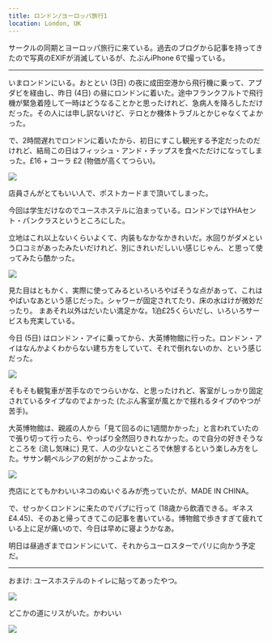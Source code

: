```yaml
---
title: ロンドン/ヨーロッパ旅行1
location: London, UK
---
```


サークルの同期とヨーロッパ旅行に来ている。過去のブログから記事を持ってきたので写真のEXIFが消滅しているが、たぶんiPhone 6で撮っている。

---

いまロンドンにいる。おととい (3日) の夜に成田空港から飛行機に乗って、アブダビを経由し、昨日 (4日) の昼にロンドンに着いた。途中フランクフルトで飛行機が緊急着陸して一時はどうなることかと思ったけれど、急病人を降ろしただけだった。その人には申し訳ないけど、テロとか機体トラブルとかじゃなくてよかった。

で、2時間遅れでロンドンに着いたから、初日にすこし観光する予定だったのだけれど、結局この日はフィッシュ・アンド・チップスを食べただけになってしまった。£16 + コーラ £2 (物価が高くてつらい)。

![](https://ceshmina-photos.s3.ap-northeast-1.amazonaws.com/medium/201602/20160206-1.jpg)

店員さんがとてもいい人で、ポストカードまで頂いてしまった。

今回は学生だけなのでユースホステルに泊まっている。ロンドンではYHAセント・パンクラスというところにした。

立地はこれ以上ないくらいよくて、内装もなかなかきれいだ。水回りがダメという口コミがあったみたいだけれど、別にきれいだしいい感じじゃん、と思って使ってみたら酷かった。

![](https://ceshmina-photos.s3.ap-northeast-1.amazonaws.com/medium/201602/20160206-2.jpg)

見た目はともかく、実際に使ってみるといろいろやばそうな点があって、これはやばいなあという感じだった。シャワーが固定されてたり、床の水はけが微妙だったり。
まあそれ以外はだいたい満足かな。1泊£25くらいだし、いろいろサービスも充実している。

今日 (5日) はロンドン・アイに乗ってから、大英博物館に行った。ロンドン・アイはなんかよくわからない建ち方をしていて、それで倒れないのか、という感じだった。

![](https://ceshmina-photos.s3.ap-northeast-1.amazonaws.com/medium/201602/20160206-3.jpg)

そもそも観覧車が苦手なのでつらいかな、と思ったけれど、客室がしっかり固定されているタイプなのでよかった (たぶん客室が風とかで揺れるタイプのやつが苦手)。

大英博物館は、親戚の人から「見て回るのに1週間かかった」と言われていたので張り切って行ったら、やっぱり全然回りきれなかった。ので自分の好きそうなところを (流し気味に) 見て、人の少ないところで休憩するという楽しみ方をした。ササン朝ペルシアの剣がかっこよかった。

![](https://ceshmina-photos.s3.ap-northeast-1.amazonaws.com/medium/201602/20160206-4.jpg)

売店にとてもかわいいネコのぬいぐるみが売っていたが、MADE IN CHINA。

で、せっかくロンドンに来たのでパブに行って (18歳から飲酒できる。ギネス £4.45)、そのあと帰ってきてこの記事を書いている。博物館で歩きすぎて疲れている上に足が痛いので、今日は早めに寝ようかなあ。

明日は昼過ぎまでロンドンにいて、それからユーロスターでパリに向かう予定だ。

---

おまけ: ユースホステルのトイレに貼ってあったやつ。

![](https://ceshmina-photos.s3.ap-northeast-1.amazonaws.com/medium/201602/20160206-5.jpg)

どこかの道にリスがいた。かわいい

![](https://ceshmina-photos.s3.ap-northeast-1.amazonaws.com/medium/201602/20160206-6.jpg)
